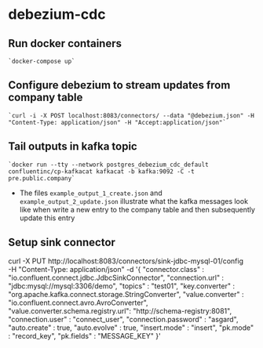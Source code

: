 # debezium-cdc
## Run docker containers
    `docker-compose up`

## Configure debezium to stream updates from company table
    `curl -i -X POST localhost:8083/connectors/ --data "@debezium.json" -H "Content-Type: application/json" -H "Accept:application/json"`

## Tail outputs in kafka topic
    `docker run --tty --network postgres_debezium_cdc_default confluentinc/cp-kafkacat kafkacat -b kafka:9092 -C -t pre.public.company`

- The files `example_output_1_create.json` and `example_output_2_update.json` illustrate what the kafka messages look like when write a new entry to the company table and then subsequently update this entry

## Setup sink connector
curl -X PUT http://localhost:8083/connectors/sink-jdbc-mysql-01/config \
     -H "Content-Type: application/json" -d '{
    "connector.class"                    : "io.confluent.connect.jdbc.JdbcSinkConnector",
    "connection.url"                     : "jdbc:mysql://mysql:3306/demo",
    "topics"                             : "test01",
    "key.converter"                      : "org.apache.kafka.connect.storage.StringConverter",
    "value.converter"                    : "io.confluent.connect.avro.AvroConverter",
    "value.converter.schema.registry.url": "http://schema-registry:8081",
    "connection.user"                    : "connect_user",
    "connection.password"                : "asgard",
    "auto.create"                        : true,
    "auto.evolve"                        : true,
    "insert.mode"                        : "insert",
    "pk.mode"                            : "record_key",
    "pk.fields"                          : "MESSAGE_KEY"
}'
